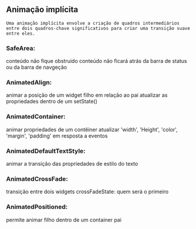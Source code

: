 ## Animação implícita

    Uma animação implícita envolve a criação de quadros intermediários entre dois quadros-chave significativos para criar uma transição suave entre eles.

### SafeArea: 
  conteúdo não fique obstruido 
  conteúdo não ficará atrás da barra de status ou 
  da barra de navgeção 

### AnimatedAlign: 
  animar a posição de um widget filho em relação ao pai
  atualizar as propriedades dentro de um setState()

### AnimatedContainer: 
  animar propriedades de um contêiner atualizar 
  'width', 'Height', 'color', 'margin', 'padding' 
  em resposta a eventos

### AnimatedDefaultTextStyle: 
  animar a transição das propriedades de estilo do texto

### AnimatedCrossFade: 
  transição entre dois widgets
  crossFadeState: quem será o primeiro

### AnimatedPositioned: 
  permite animar filho dentro de um container pai

